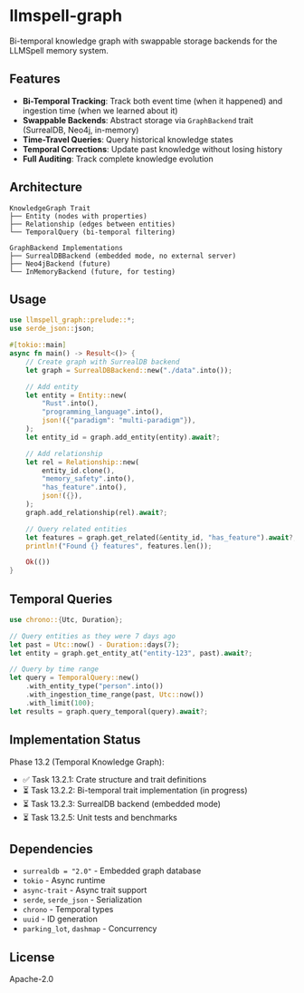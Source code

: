 # llmspell-graph

Bi-temporal knowledge graph with swappable storage backends for the LLMSpell memory system.

## Features

- **Bi-Temporal Tracking**: Track both event time (when it happened) and ingestion time (when we learned about it)
- **Swappable Backends**: Abstract storage via `GraphBackend` trait (SurrealDB, Neo4j, in-memory)
- **Time-Travel Queries**: Query historical knowledge states
- **Temporal Corrections**: Update past knowledge without losing history
- **Full Auditing**: Track complete knowledge evolution

## Architecture

```text
KnowledgeGraph Trait
├── Entity (nodes with properties)
├── Relationship (edges between entities)
└── TemporalQuery (bi-temporal filtering)

GraphBackend Implementations
├── SurrealDBBackend (embedded mode, no external server)
├── Neo4jBackend (future)
└── InMemoryBackend (future, for testing)
```

## Usage

```rust
use llmspell_graph::prelude::*;
use serde_json::json;

#[tokio::main]
async fn main() -> Result<()> {
    // Create graph with SurrealDB backend
    let graph = SurrealDBBackend::new("./data".into());

    // Add entity
    let entity = Entity::new(
        "Rust".into(),
        "programming_language".into(),
        json!({"paradigm": "multi-paradigm"}),
    );
    let entity_id = graph.add_entity(entity).await?;

    // Add relationship
    let rel = Relationship::new(
        entity_id.clone(),
        "memory_safety".into(),
        "has_feature".into(),
        json!({}),
    );
    graph.add_relationship(rel).await?;

    // Query related entities
    let features = graph.get_related(&entity_id, "has_feature").await?;
    println!("Found {} features", features.len());

    Ok(())
}
```

## Temporal Queries

```rust
use chrono::{Utc, Duration};

// Query entities as they were 7 days ago
let past = Utc::now() - Duration::days(7);
let entity = graph.get_entity_at("entity-123", past).await?;

// Query by time range
let query = TemporalQuery::new()
    .with_entity_type("person".into())
    .with_ingestion_time_range(past, Utc::now())
    .with_limit(100);
let results = graph.query_temporal(query).await?;
```

## Implementation Status

Phase 13.2 (Temporal Knowledge Graph):
- ✅ Task 13.2.1: Crate structure and trait definitions
- ⏳ Task 13.2.2: Bi-temporal trait implementation (in progress)
- ⏳ Task 13.2.3: SurrealDB backend (embedded mode)
- ⏳ Task 13.2.5: Unit tests and benchmarks

## Dependencies

- `surrealdb = "2.0"` - Embedded graph database
- `tokio` - Async runtime
- `async-trait` - Async trait support
- `serde`, `serde_json` - Serialization
- `chrono` - Temporal types
- `uuid` - ID generation
- `parking_lot`, `dashmap` - Concurrency

## License

Apache-2.0
